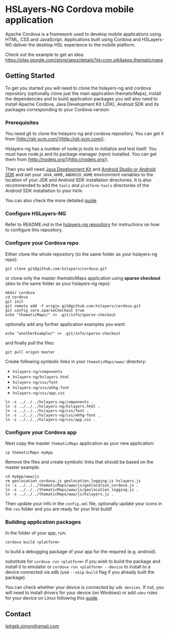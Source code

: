 # HSLayers-NG Cordova mobile application

Apache Cordova is a framework used to develop mobile applications using HTML, CSS and JavaScript. Applications built using Cordova and HSLayers-NG deliver the desktop HSL experience to the mobile platform.

Check out the example to get an idea:  
https://play.google.com/store/apps/details?id=com.sdi4apps.thematicmaps

## Getting Started

To get you started you will need to clone the hslayers-ng and cordova repository (optionally clone just the main application thematicMaps), install the dependencies and to build application packages you will also need to install Apache Cordova, Java Development Kit (JDK), Android SDK and its packages corresponding to your Cordova version:

### Prerequisites

You need git to clone the hslayers-ng and cordova repository. You can get it from
[http://git-scm.com/](http://git-scm.com/).

Hslayers-ng has a number of node.js tools to initialize and test itself. You must have node.js and
its package manager (npm) installed.  You can get them from [http://nodejs.org/](http://nodejs.org/).

Then you will need [Java Development Kit](http://www.oracle.com/technetwork/java/javase/downloads/jdk7-downloads-1880260.html) and [Android Studio or Android SDK](https://developer.android.com/studio/index.html) and set your `JAVA_HOME`, `ANDROID_HOME` environment variables to the location of your JDK and Android SDK installation directories. It is also recommended to add the `tools` and `platform-tools` directories of the Android SDK installation to your `PATH`.

You can also check the more detailed [guide](https://cordova.apache.org/docs/en/latest/guide/platforms/android/index.html).


### Configure HSLayers-NG

Refer to README.md in the [hslayers-ng repository](https://github.com/hslayers/hslayers-ng) for instructions on how to configure this repository.

### Configure your Cordova repo

Either clone the whole repository (to the same folder as your hslayers-ng repo):

```
git clone git@github.com:hslayers/cordova.git
```

or clone only the master thematicMaps application using **sparse checkout** (also to the same folder as your hslayers-ng repo):

```
mkdir cordova
cd cordova
git init
git remote add -f origin git@github.com:hslayers/cordova.git
git config core.sparseCheckout true
echo "thematicMaps/" >> .git/info/sparse-checkout
```

optionally add any further application examples you want:

```
echo "anotherExample/" >> .git/info/sparse-checkout
```

and finally pull the files:

```
git pull origin master
```

Create following symbolic links in your `thematicMaps/www/` directory:
* `hslayers-ng/components`
* `hslayers-ng/hslayers.html`
* `hslayers-ng/css/font`
* `hslayers-ng/css/whhg-font`
* `hslayers-ng/css/app.css`

```
ln -s ../../../hslayers-ng/components .
ln -s ../../../hslayers-ng/hslayers.html .
ln -s ../../../hslayers-ng/css/font .
ln -s ../../../hslayers-ng/css/whhg-font .
ln -s ../../../hslayers-ng/css/app.css .
```

### Configure your Cordova app

Next copy the master `thematicMaps` application as your new application:

```
cp thematicMaps myApp
```

Remove the files and create symbolic links that should be based on the master example:

```
cd myApp/www/js
rm geolocation_cordova.js geolocation_logging.js hslayers.js
ln -s ../../../thematicMaps/www/js/geolocation_cordova.js .
ln -s ../../../thematicMaps/www/js/geolocation_logging.js .
ln -s ../../../thematicMaps/www/js/hslayers.js .
```

Then update your info in the `config.xml` file, optionally update your icons in the `res` folder and you are ready for your first build!

### Building application packages

In the folder of your app, run:

```
cordova build <platform>
```

to build a debugging package of your app for the required <platform> (e.g. android).

substitute for `cordova run <platform>` if you wish to build the package and install it to emulator or `cordova run <platform> --device` to install to a device connected via adb (use `--skip-build` flag if you already built the package).

You can check whether your device is connected by `adb devices`.  If not, you will need to install drivers for your device (on Windows) or add `udev` rules for your device on Linux following this [guide](https://developer.android.com/studio/run/device.html).

## Contact

leitgeb.simon@gmail.com
